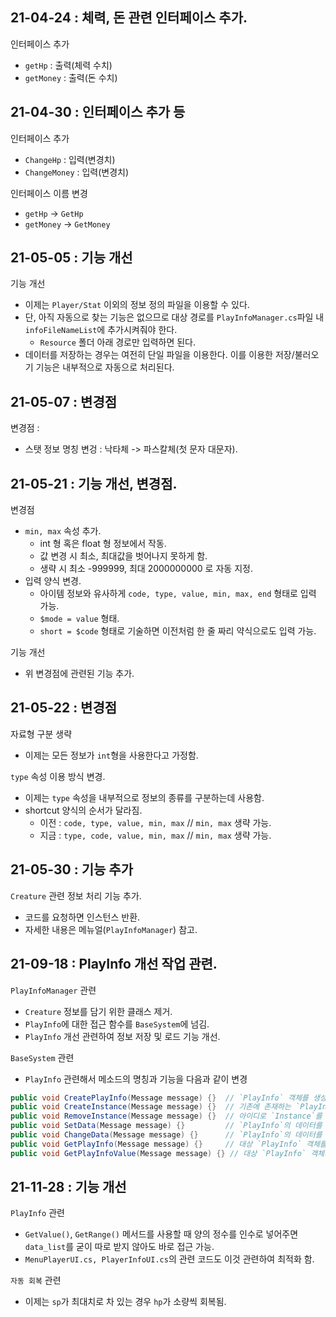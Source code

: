 ## 21-04-24 : 체력, 돈 관련 인터페이스 추가.
인터페이스 추가
- `getHp` : 출력(체력 수치)
- `getMoney` : 출력(돈 수치)

## 21-04-30 : 인터페이스 추가 등
인터페이스 추가
- `ChangeHp` : 입력(변경치)
- `ChangeMoney` : 입력(변경치)

인터페이스 이름 변경
- `getHp` -> `GetHp`
- `getMoney` -> `GetMoney`

## 21-05-05 : 기능 개선
기능 개선
- 이제는 `Player/Stat` 이외의 정보 정의 파일을 이용할 수 있다.
- 단, 아직 자동으로 찾는 기능은 없으므로 대상 경로를 `PlayInfoManager.cs`파일 내 `infoFileNameList`에 추가시켜줘야 한다.
    - `Resource` 폴더 아래 경로만 입력하면 된다.
- 데이터를 저장하는 경우는 여전히 단일 파일을 이용한다. 이를 이용한 저장/불러오기 기능은 내부적으로 자동으로 처리된다.

## 21-05-07 : 변경점
변경점 : 
- 스탯 정보 명칭 변겅 : 낙타체 -> 파스칼체(첫 문자 대문자).

## 21-05-21 : 기능 개선, 변경점.
변경점
- `min, max` 속성 추가.
    - int 형 혹은 float 형 정보에서 작동.
    - 값 변경 시 최소, 최대값을 벗어나지 못하게 함.
    - 생략 시 최소 -999999, 최대 2000000000 로 자동 지정.
- 입력 양식 변경.
    - 아이템 정보와 유사하게 `code, type, value, min, max, end` 형태로 입력 가능.
    - `$mode = value` 형태.
    - `short = $code` 형태로 기술하면 이전처럼 한 줄 짜리 약식으로도 입력 가능.

기능 개선
- 위 변경점에 관련된 기능 추가.

## 21-05-22 : 변경점
자료형 구분 생략
- 이제는 모든 정보가 `int`형을 사용한다고 가정함.

`type` 속성 이용 방식 변경.
- 이제는 `type` 속성을 내부적으로 정보의 종류를 구분하는데 사용함.
- shortcut 양식의 순서가 달라짐.
    - 이전 : `code, type, value, min, max` // `min, max` 생략 가능.
    - 지금 : `type, code, value, min, max` // `min, max` 생략 가능.

## 21-05-30 : 기능 추가
`Creature` 관련 정보 처리 기능 추가.
- 코드를 요청하면 인스턴스 반환.
- 자세한 내용은 메뉴얼(`PlayInfoManager`) 참고.

## 21-09-18 : PlayInfo 개선 작업 관련.
`PlayInfoManager` 관련
- `Creature` 정보를 담기 위한 클래스 제거.
- `PlayInfo`에 대한 접근 함수를 `BaseSystem`에 넘김.
- `PlayInfo` 개선 관련하여 정보 저장 및 로드 기능 개선.

`BaseSystem` 관련
- `PlayInfo` 관련해서 메소드의 명칭과 기능을 다음과 같이 변경
``` c#
public void CreatePlayInfo(Message message) {}  // `PlayInfo` 객체를 생성해 트리에 포함시킴.
public void CreateInstance(Message message) {}  // 기존에 존재하는 `PlayInfo` 객체를 복사해서 `Instance`로 만들어 포함.
public void RemoveInstance(Message message) {}  // 아이디로 `Instance`를 찾아 제거.
public void SetData(Message message) {}         // `PlayInfo`의 데이터를 설정.
public void ChangeData(Message message) {}      // `PlayInfo`의 데이터를 설정.
public void GetPlayInfo(Message message) {}     // 대상 `PlayInfo` 객체를 반환.
public void GetPlayInfoValue(Message message) {} // 대상 `PlayInfo` 객체의 데이터를 반환.
```

## 21-11-28 : 기능 개선
`PlayInfo` 관련
- `GetValue()`, `GetRange()` 메서드를 사용할 때 양의 정수를 인수로 넣어주면 `data_list`를 굳이 따로 받지 않아도 바로 접근 가능.
- `MenuPlayerUI.cs, PlayerInfoUI.cs`의 관련 코드도 이것 관련하여 최적화 함.

`자동 회복` 관련
- 이제는 `sp`가 최대치로 차 있는 경우 `hp`가 소량씩 회복됨.
